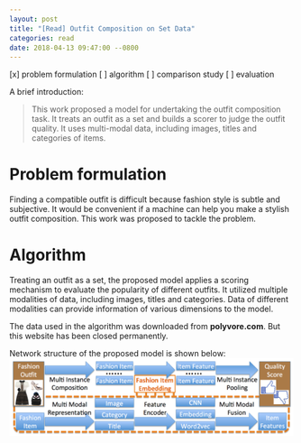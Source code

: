 ```yaml
---
layout: post
title: "[Read] Outfit Composition on Set Data"
categories: read
date: 2018-04-13 09:47:00 --0800
---
```


[x] problem formulation 
[ ] algorithm 
[ ] comparison study 
[ ] evaluation 

A brief introduction:

> This work proposed a model for undertaking the outfit composition task.
> It treats an outfit as a set and builds a scorer to judge the outfit quality.
> It uses multi-modal data, including images, titles and categories of items.

# Problem formulation
Finding a compatible outfit is difficult because fashion style is subtle and subjective.
It would be convenient if a machine can help you make a stylish outfit composition.
This work was proposed to tackle the problem.

# Algorithm
Treating an outfit as a set, the proposed model applies a scoring mechanism to evaluate the popularity
of different outfits. It utilized multiple modalities of data, including images, titles and categories.
Data of different modalities can provide information of various dimensions to the model.

The data used in the algorithm was downloaded from __polyvore.com__. But this website has been closed permanently.

Network structure of the proposed model is shown below:
![network](../assets/posts/2018-04-13/network.png)
